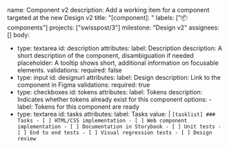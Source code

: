 name: Component v2
description: Add a working item for a component targeted at the new Design v2
title: "[component]: "
labels: ["📦 components"]
projects: ["swisspost/3"]
milestone: "Design v2"
assignees: []
body:
  - type: textarea
    id: description
    attributes:
      label: Description
      description: A short description of the component, disambiguation if needed
      placeholder: A tooltip shows short, additional information on focusable elements.
    validations:
      required: false
  - type: input
    id: designurl
    attributes:
      label: Design
      description: Link to the component in Figma
    validations:
      required: true
  - type: checkboxes
    id: tokens
    attributes:
      label: Tokens
      description: Indicates whether tokens already exist for this component
      options:
        - label: Tokens for this component are ready
  - type: textarea
    id: tasks
    attributes:
      label: Tasks
      value: |
        ```[tasklist]
        ### Tasks
        - [ ] HTML/CSS implementation
        - [ ] Web component implementation
        - [ ] Documentation in Storybook
        - [ ] Unit tests
        - [ ] End to end tests
        - [ ] Visual regression tests
        - [ ] Design review
        ```

